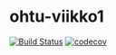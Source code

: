 # ohtu-viikko1

[![Build Status](https://travis-ci.org/Granigan/ohtu-viikko1.svg?branch=master)](https://travis-ci.org/Granigan/ohtu-viikko1)
[![codecov](https://codecov.io/gh/Granigan/ohtu-viikko1/branch/master/graph/badge.svg)](https://codecov.io/gh/Granigan/ohtu-viikko1)
